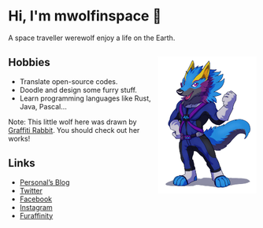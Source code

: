 Hi, I'm mwolfinspace 🐺
====================

A space traveller werewolf enjoy a life on the Earth.

Hobbies <img align="right" src="img/MWolf.png" width="200">
----
- Translate open-source codes.
- Doodle and design some furry stuff.
- Learn programming languages like Rust, Java, Pascal…



  

Note: This little wolf here was drawn by [Graffiti Rabbit](https://twitter.com/graffiti_rabbit). You should check out her works!

Links
---

- [Personal’s Blog](https://xedryk.tumblr.com)
- [Twitter](https://twitter.com/mwolfinspace)
- [Facebook](https://www.facebook.com/xedrykthedragon/)
- [Instagram](https://www.instagram.com/xedryk/)
- [Furaffinity](https://www.furaffinity.net/user/1234hdpa/)
